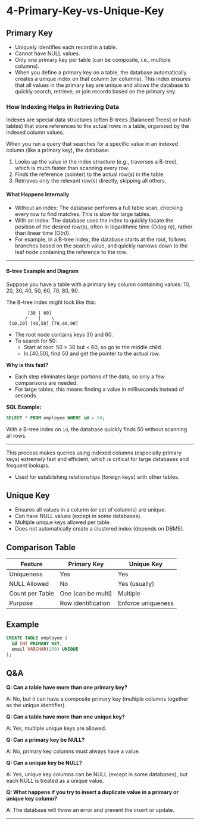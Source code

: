 # 4-Primary-Key-vs-Unique-Key


## Primary Key
- Uniquely identifies each record in a table.
- Cannot have NULL values.
- Only one primary key per table (can be composite, i.e., multiple columns).
- When you define a primary key on a table, the database automatically creates a unique index on that column (or columns). This index ensures that all values in the primary key are unique and allows the database to quickly search, retrieve, or join records based on the primary key.

### How Indexing Helps in Retrieving Data

Indexes are special data structures (often B-trees [Balanced Trees] or hash tables) that store references to the actual rows in a table, organized by the indexed column values.

When you run a query that searches for a specific value in an indexed column (like a primary key), the database:
1. Looks up the value in the index structure (e.g., traverses a B-tree), which is much faster than scanning every row.
2. Finds the reference (pointer) to the actual row(s) in the table.
3. Retrieves only the relevant row(s) directly, skipping all others.


#### What Happens Internally
- Without an index: The database performs a full table scan, checking every row to find matches. This is slow for large tables.
- With an index: The database uses the index to quickly locate the position of the desired row(s), often in logarithmic time (O(log n)), rather than linear time (O(n)).
- For example, in a B-tree index, the database starts at the root, follows branches based on the search value, and quickly narrows down to the leaf node containing the reference to the row.

---
#### B-tree Example and Diagram

Suppose you have a table with a primary key column containing values: 10, 20, 30, 40, 50, 60, 70, 80, 90.

The B-tree index might look like this:

```text
        [30 | 60]
       /    |    \
 [10,20] [40,50] [70,80,90]
```

- The root node contains keys 30 and 60.
- To search for 50:
  - Start at root: 50 > 30 but < 60, so go to the middle child.
  - In [40,50], find 50 and get the pointer to the actual row.

**Why is this fast?**
- Each step eliminates large portions of the data, so only a few comparisons are needed.
- For large tables, this means finding a value in milliseconds instead of seconds.

**SQL Example:**
```sql
SELECT * FROM employee WHERE id = 50;
```
With a B-tree index on `id`, the database quickly finds 50 without scanning all rows.

---
This process makes queries using indexed columns (especially primary keys) extremely fast and efficient, which is critical for large databases and frequent lookups.
- Used for establishing relationships (foreign keys) with other tables.


## Unique Key
- Ensures all values in a column (or set of columns) are unique.
- Can have NULL values (except in some databases).
- Multiple unique keys allowed per table.
- Does not automatically create a clustered index (depends on DBMS).

## Comparison Table
| Feature         | Primary Key         | Unique Key           |
|-----------------|--------------------|----------------------|
| Uniqueness      | Yes                | Yes                  |
| NULL Allowed    | No                 | Yes (usually)        |
| Count per Table | One (can be multi) | Multiple             |
| Purpose         | Row identification | Enforce uniqueness   |

## Example
```sql
CREATE TABLE employee (
  id INT PRIMARY KEY,
  email VARCHAR(100) UNIQUE
);
```

## Q&A
**Q: Can a table have more than one primary key?**

A: No, but it can have a composite primary key (multiple columns together as the unique identifier).

**Q: Can a table have more than one unique key?**

A: Yes, multiple unique keys are allowed.

**Q: Can a primary key be NULL?**

A: No, primary key columns must always have a value.

**Q: Can a unique key be NULL?**

A: Yes, unique key columns can be NULL (except in some databases), but each NULL is treated as a unique value.

**Q: What happens if you try to insert a duplicate value in a primary or unique key column?**

A: The database will throw an error and prevent the insert or update.

---

